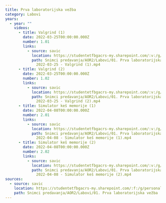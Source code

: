 ```yaml
---
title: Prva laboratorijska vežba
category: Labovi
years:
  - year: ""
    videos:
      - title: Valgrind (1)
        date: 2022-03-25T00:00:00.000Z
        number: 1.01
        links:
          - source: savic
            location: https://studentetfbgacrs-my.sharepoint.com/:v:/g/personal/sa190595d_student_etf_bg_ac_rs/Ea7UrnaVesxGrproZheXBfYBWzjI9n699ReXBH8uOU2UYQ
            path: Snimci predavanja/AOR2/Labovi/01. Prva laboratorijska vežba/01.01 -
              2022-03-25 - Valgrind (1).mp4
      - title: Valgrind (2)
        date: 2022-03-25T00:00:00.000Z
        number: 1.02
        links:
          - source: savic
            location: https://studentetfbgacrs-my.sharepoint.com/:v:/g/personal/sa190595d_student_etf_bg_ac_rs/EbgOGH_y0gpEp_d5I50qXSgBjc9YXxaHU6PdhUyXsaOSvw
            path: Snimci predavanja/AOR2/Labovi/01. Prva laboratorijska vežba/01.02 -
              2022-03-25 - Valgrind (2).mp4
      - title: Simulator keš memorije (1)
        date: 2022-04-08T00:00:00.000Z
        number: 2.01
        links:
          - source: savic
            location: https://studentetfbgacrs-my.sharepoint.com/:v:/g/personal/sa190595d_student_etf_bg_ac_rs/EXf7srYWq6ZFk6qFMqP7QckBb2y_UDNSWZ2oEyIsMvCyWg
            path: Snimci predavanja/AOR2/Labovi/01. Prva laboratorijska vežba/02.01 -
              2022-04-08 - Simulator keš memorije (1).mp4
      - title: Simulator keš memorije (2)
        date: 2022-04-08T00:00:00.000Z
        number: 2.02
        links:
          - source: savic
            location: https://studentetfbgacrs-my.sharepoint.com/:v:/g/personal/sa190595d_student_etf_bg_ac_rs/EXg0lD1f_OJAiJauCHYCkxgBvrYoxYWmDTCXJfh8AfyK8Q
            path: Snimci predavanja/AOR2/Labovi/01. Prva laboratorijska vežba/02.02 -
              2022-04-08 - Simulator keš memorije (2).mp4
sources:
  - source: savic
    location: https://studentetfbgacrs-my.sharepoint.com/:f:/g/personal/sa190595d_student_etf_bg_ac_rs/EhenHceDhEpGkBSekAbZiWABv-VJ39f5iBFMLYK3cEbA2w
    path: Snimci predavanja/AOR2/Labovi/01. Prva laboratorijska vežba
---
```



